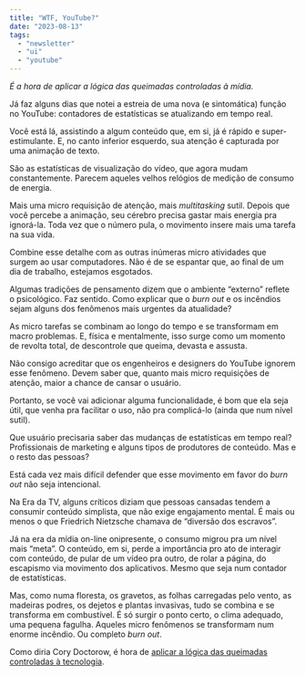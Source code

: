 ```yaml
---
title: "WTF, YouTube?"
date: "2023-08-13"
tags: 
  - "newsletter"
  - "ui"
  - "youtube"
---
```


_É a hora de aplicar a lógica das queimadas controladas à mídia._

Já faz alguns dias que notei a estreia de uma nova (e sintomática) função no YouTube: contadores de estatísticas se atualizando em tempo real.

Você está lá, assistindo a algum conteúdo que, em si, já é rápido e super-estimulante. E, no canto inferior esquerdo, sua atenção é capturada por uma animação de texto.

São as estatísticas de visualização do vídeo, que agora mudam constantemente. Parecem aqueles velhos relógios de medição de consumo de energia.

Mais uma micro requisição de atenção, mais _multitasking_ sutil. Depois que você percebe a animação, seu cérebro precisa gastar mais energia pra ignorá-la. Toda vez que o número pula, o movimento insere mais uma tarefa na sua vida.

Combine esse detalhe com as outras inúmeras micro atividades que surgem ao usar computadores. Não é de se espantar que, ao final de um dia de trabalho, estejamos esgotados.

Algumas tradições de pensamento dizem que o ambiente “externo” reflete o psicológico. Faz sentido. Como explicar que o _burn out_ e os incêndios sejam alguns dos fenômenos mais urgentes da atualidade?

As micro tarefas se combinam ao longo do tempo e se transformam em macro problemas. E, física e mentalmente, isso surge como um momento de revolta total, de descontrole que queima, devasta e assusta.

Não consigo acreditar que os engenheiros e designers do YouTube ignorem esse fenômeno. Devem saber que, quanto mais micro requisições de atenção, maior a chance de cansar o usuário.

Portanto, se você vai adicionar alguma funcionalidade, é bom que ela seja útil, que venha pra facilitar o uso, não pra complicá-lo (ainda que num nível sutil).

Que usuário precisaria saber das mudanças de estatísticas em tempo real? Profissionais de marketing e alguns tipos de produtores de conteúdo. Mas e o resto das pessoas?

Está cada vez mais difícil defender que esse movimento em favor do _burn out_ não seja intencional.

Na Era da TV, alguns críticos diziam que pessoas cansadas tendem a consumir conteúdo simplista, que não exige engajamento mental. É mais ou menos o que Friedrich Nietzsche chamava de “diversão dos escravos”.

Já na era da mídia on-line onipresente, o consumo migrou pra um nível mais “meta”. O conteúdo, em si, perde a importância pro ato de interagir com conteúdo, de pular de um vídeo pra outro, de rolar a página, do escapismo via movimento dos aplicativos. Mesmo que seja num contador de estatísticas.

Mas, como numa floresta, os gravetos, as folhas carregadas pelo vento, as madeiras podres, os dejetos e plantas invasivas, tudo se combina e se transforma em combustível. É só surgir o ponto certo, o clima adequado, uma pequena fagulha. Aqueles micro fenômenos se transformam num enorme incêndio. Ou completo _burn out_.

Como diria Cory Doctorow, é hora de [aplicar a lógica das queimadas controladas à tecnologia](https://craphound.com/news/2023/07/16/let-the-platforms-burn-the-opposite-of-good-fires-is-wildfires/).
